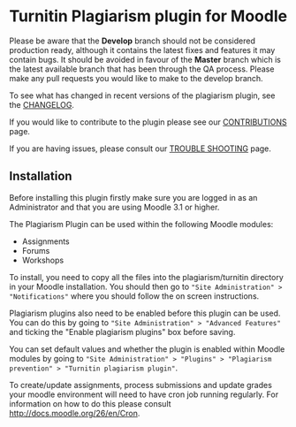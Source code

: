 Turnitin Plagiarism plugin for Moodle
=====================================

Please be aware that the **Develop** branch should not be considered production ready, although it contains the latest fixes and features it may contain bugs. It should be avoided in favour of the **Master** branch which is the latest available branch that has been through the QA process. Please make any pull requests you would like to make to the develop branch.

To see what has changed in recent versions of the plagiarism plugin, see the [CHANGELOG](https://github.com/turnitin/moodle-plagiarism_turnitin/blob/master/CHANGELOG.md).

If you would like to contribute to the plugin please see our [CONTRIBUTIONS](https://github.com/turnitin/moodle-plagiarism_turnitin/blob/master/CONTRIBUTIONS.md) page.

If you are having issues, please consult our [TROUBLE SHOOTING](https://github.com/turnitin/moodle-plagiarism_turnitin/blob/master/TROUBLESHOOTING.md) page.

Installation
------------

Before installing this plugin firstly make sure you are logged in as an Administrator and that you are using Moodle 3.1 or higher.

The Plagiarism Plugin can be used within the following Moodle modules:

- Assignments
- Forums
- Workshops

To install, you need to copy all the files into the plagiarism/turnitin directory in your Moodle installation. You should then go to `"Site Administration" > "Notifications"` where you should follow the on screen instructions.

Plagiarism plugins also need to be enabled before this plugin can be used. You can do this by going to `"Site Administration" > "Advanced Features"` and ticking the "Enable plagiarism plugins" box before saving.

You can set default values and whether the plugin is enabled within Moodle modules by going to `"Site Administration" > "Plugins" > "Plagiarism prevention" > "Turnitin plagiarism plugin"`.

To create/update assignments, process submissions and update grades your moodle environment will need to have cron job running regularly. For information on how to do this please consult http://docs.moodle.org/26/en/Cron.
